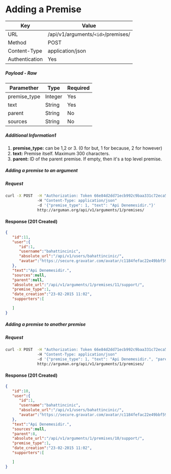 Adding a Premise
=======================
| Key             | Value              |
| ----------------|--------------------|
| URL             | /api/v1/arguments/`<id>`/premises/ |
| Method          | POST               |
| Content-Type    | application/json   |
| Authentication  | Yes                |


##### Payload - Raw

| Paramether    | Type     |  Required     |
| ------------- | ---------| --------------|
| premise_type  | Integer  |  Yes          |
| text          | String   |  Yes          |
| parent        | String   |  No           |
| sources       | String   |  No           |


##### Additional Information1
1. **premise_type:** can be 1,2 or 3. (0 for but, 1 for because, 2 for however)
2. **text:** Premise itself. Maximum 300 characters.
3. **parent:** ID of the parent premise. If empty, then it's a top level premise. 


##### Adding a premise to an argument

##### Request

```bash
curl -X POST  -H "Authorization: Token 66e84d2dd71ecb992c9baa331c72eca58f239909"
              -H "Content-Type: application/json"
              -d '{"premise_type": 1, "text": "Api Denemesidir."}'
              http://arguman.org/api/v1/arguments/1/premises/
```

#### Response (201 Created)

```json
{
   "id":11,
   "user":{
      "id":1,
      "username":"bahattincinic",
      "absolute_url":"/api/v1/users/bahattincinic/",
      "avatar":"https://secure.gravatar.com/avatar/c1184fefac22e49bbf59e3775ef6e9dd.jpg?s=80&r=g&d=mm"
   },
   "text":"Api Denemesidir.",
   "sources":null,
   "parent":null,
   "absolute_url":"/api/v1/arguments/1/premises/11/support/",
   "premise_type":1,
   "date_creation":"23-02-2015 11:02",
   "supporters":[

   ]
}
```


##### Adding a premise to another premise

##### Request

```bash
curl -X POST  -H "Authorization: Token 66e84d2dd71ecb992c9baa331c72eca58f239909"
              -H "Content-Type: application/json"
              -d '{"premise_type": 1, "text": "Api Denemesidir.", "parent": "10"}'
              http://arguman.org/api/v1/arguments/1/premises/
```

#### Response (201 Created)

```json
{
   "id":10,
   "user":{
      "id":1,
      "username":"bahattincinic",
      "absolute_url":"/api/v1/users/bahattincinic/",
      "avatar":"https://secure.gravatar.com/avatar/c1184fefac22e49bbf59e3775ef6e9dd.jpg?s=80&r=g&d=mm"
   },
   "text":"Api Denemesidir.",
   "sources":null,
   "parent":8,
   "absolute_url":"/api/v1/arguments/1/premises/10/support/",
   "premise_type":1,
   "date_creation":"23-02-2015 11:02",
   "supporters":[

   ]
}
```
